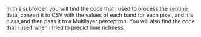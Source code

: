 In this subfolder, you will find the code that i used to process the sentinel data, convert it to CSV with the values of each band for each pixel, and it's class,and then pass it to a Multilayer perceptron. 
You will also find the code that i used when i tried to predict lime richness.
